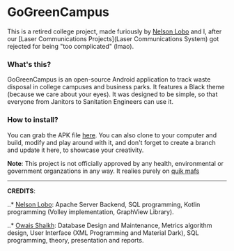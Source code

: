 # GoGreenCampus

This is a retired college project, made furiously by [Nelson Lobo](https://github.com/nelsonlobo99) and I, after our [Laser Communications Projects](Laser Communications System) got rejected for being "too complicated" (lmao). 

### What's this?

GoGreenCampus is an open-source Android application to track waste disposal in college campuses and business parks. It features a Black theme (because we care about your eyes). It was designed to be simple, so that everyone from Janitors to Sanitation Engineers can use it.

### How to install?

You can grab the APK file [here](https://gitlab.com/5b43f91c61170e88de567951ebbec765/gogreencampus/raw/master/Prebuilt%20APKs/app-debug.apk?inline=false). You can also clone to your computer and build, modify and play around with it, and don't forget to create a branch and update it here, to showcase your creativity. 

<b>Note</b>: This project is not officially approved by any health, environmental or government organzations in any way. It realies purely on [quik mafs](https://www.youtube.com/watch?v=5zexg3wFN70)
<hr>
<b>CREDITS</b>: 

..* [Nelson Lobo](https://github.com/nelsonlobo99): Apache Server Backend, SQL programming, Kotlin programming (Volley implementation, GraphView Library).

..* [Owais Shaikh](https://gitlab.com/5b43f91c61170e88de567951ebbec765): Database Design and Maintenance,  Metrics algorithm design, User Interface (XML Programming and Material Dark), SQL programming, theory, presentation and reports.